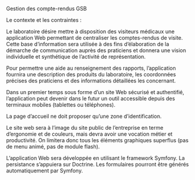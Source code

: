 Gestion des compte-rendus GSB

Le contexte et les contraintes :

Le laboratoire désire mettre à disposition des visiteurs médicaux une application Web permettant de centraliser les comptes-rendus de visite. Cette base d’information sera utilisée à des fins d’élaboration de la démarche de communication auprès des praticiens et donnera une vision individuelle et synthétique de l’activité de représentation.

Pour permettre une aide au renseignement des rapports, l’application fournira une description des produits du laboratoire, les coordonnées précises des praticiens et des informations détaillées les concernant.

Dans un premier temps sous forme d’un site Web sécurisé et authentifié, l’application peut devenir dans le futur un outil accessible depuis des terminaux mobiles (tablettes ou téléphones).

La page d’accueil ne doit proposer qu’une zone d’identification.

Le site web sera à l’image du site public de l’entreprise en terme d’ergonomie et de couleurs, mais devra avoir une vocation métier et productivité. On limitera donc tous les éléments graphiques superflus (pas de menu animé, pas de module flash).

L’application Web sera développée en utilisant le framework Symfony. La persistance s’appuiera sur Doctrine. Les formulaires pourront être générés automatiquement par Symfony.
